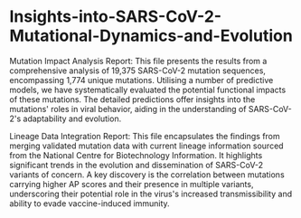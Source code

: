 # Insights-into-SARS-CoV-2-Mutational-Dynamics-and-Evolution

Mutation Impact Analysis Report: This file presents the results from a comprehensive analysis of 19,375 SARS-CoV-2 mutation sequences, encompassing 1,774 unique mutations. Utilising a number of predictive models, we have systematically evaluated the potential functional impacts of these mutations. The detailed predictions offer insights into the mutations' roles in viral behavior, aiding in the understanding of SARS-CoV-2's adaptability and evolution.

Lineage Data Integration Report: This file encapsulates the findings from merging validated mutation data with current lineage information sourced from the National Centre for Biotechnology Information. It highlights significant trends in the evolution and dissemination of SARS-CoV-2 variants of concern. A key discovery is the correlation between mutations carrying higher AP scores and their presence in multiple variants, underscoring their potential role in the virus's increased transmissibility and ability to evade vaccine-induced immunity.


